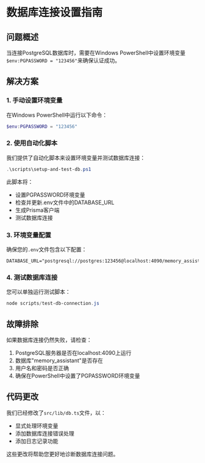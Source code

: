 # 数据库连接设置指南

## 问题概述

当连接PostgreSQL数据库时，需要在Windows PowerShell中设置环境变量`$env:PGPASSWORD = "123456"`来确保认证成功。

## 解决方案

### 1. 手动设置环境变量

在Windows PowerShell中运行以下命令：

```powershell
$env:PGPASSWORD = "123456"
```

### 2. 使用自动化脚本

我们提供了自动化脚本来设置环境变量并测试数据库连接：

```powershell
.\scripts\setup-and-test-db.ps1
```

此脚本将：
- 设置PGPASSWORD环境变量
- 检查并更新.env文件中的DATABASE_URL
- 生成Prisma客户端
- 测试数据库连接

### 3. 环境变量配置

确保您的`.env`文件包含以下配置：

```
DATABASE_URL="postgresql://postgres:123456@localhost:4090/memory_assistant"
```

### 4. 测试数据库连接

您可以单独运行测试脚本：

```powershell
node scripts/test-db-connection.js
```

## 故障排除

如果数据库连接仍然失败，请检查：

1. PostgreSQL服务器是否在localhost:4090上运行
2. 数据库"memory_assistant"是否存在
3. 用户名和密码是否正确
4. 确保在PowerShell中设置了PGPASSWORD环境变量

## 代码更改

我们已经修改了`src/lib/db.ts`文件，以：
- 显式处理环境变量
- 添加数据库连接错误处理
- 添加日志记录功能

这些更改将帮助您更好地诊断数据库连接问题。